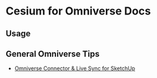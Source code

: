 # Cesium for Omniverse Docs

## Usage

## General Omniverse Tips

- [Omniverse Connector & Live Sync for SketchUp](./connectors/sketchup_connector.md)
